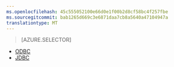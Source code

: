 ```yaml
---
ms.openlocfilehash: 45c555052100e66d0e1f00b2d8cf58bc4f257fbe
ms.sourcegitcommit: bab1265d669c3e6871daa7cb8a5640a47104947a
translationtype: MT
---
```

> [AZURE.SELECTOR]
- [ODBC](../articles/hdinsight/hdinsight-connect-excel-hive-ODBC-driver.md)
- [JDBC](../articles/hdinsight/hdinsight-connect-hive-jdbc-driver.md)
